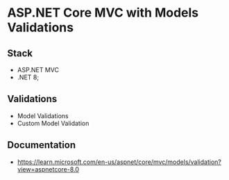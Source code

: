 # ASP.NET Core MVC with Models Validations

## Stack
* ASP.NET MVC
* .NET 8;

## Validations
* Model Validations
* Custom Model Validation

## Documentation
* https://learn.microsoft.com/en-us/aspnet/core/mvc/models/validation?view=aspnetcore-8.0

